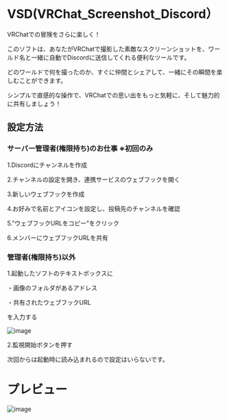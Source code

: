# VSD(VRChat_Screenshot_Discord）

VRChatでの冒険をさらに楽しく！

このソフトは、あなたがVRChatで撮影した素敵なスクリーンショットを、ワールド名と一緒に自動でDiscordに送信してくれる便利なツールです。

どのワールドで何を撮ったのか、すぐに仲間とシェアして、一緒にその瞬間を楽しむことができます。

シンプルで直感的な操作で、VRChatでの思い出をもっと気軽に、そして魅力的に共有しましょう！


## 設定方法

### サーバー管理者(権限持ち)のお仕事 ※初回のみ

1.Discordにチャンネルを作成

2.チャンネルの設定を開き、連携サービスのウェブフックを開く

3.新しいウェブフックを作成

4.お好みで名前とアイコンを設定し、投稿先のチャンネルを確認

5."ウェブフックURLをコピー"をクリック

6.メンバーにウェブフックURLを共有

### 管理者(権限持ち)以外

1.起動したソフトのテキストボックスに

  ・画像のフォルダがあるアドレス
  
  ・共有されたウェブフックURL

  を入力する

![image](https://github.com/user-attachments/assets/749cf523-23c9-424a-91ad-9e9d3b766299)

2.監視開始ボタンを押す

次回からは起動時に読み込まれるので設定はいらないです。

# プレビュー
![image](https://github.com/user-attachments/assets/6c79ad39-51d9-484f-b290-b30941d62e54)
